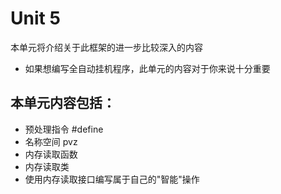 # Unit 5
本单元将介绍关于此框架的进一步比较深入的内容
* 如果想编写全自动挂机程序，此单元的内容对于你来说十分重要
## 本单元内容包括：
* 预处理指令 #define
* 名称空间 pvz
* 内存读取函数
* 内存读取类
* 使用内存读取接口编写属于自己的"智能"操作